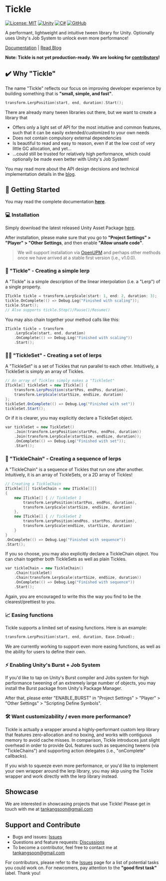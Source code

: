 # Tickle

[![License: MIT](https://img.shields.io/badge/License-MIT-yellow.svg)](https://github.com/ks-tan/Tickle/blob/main/LICENSE)
[![Unity](https://img.shields.io/badge/Unity-%23000000.svg?logo=unity&logoColor=white)](#) 
[![C#](https://custom-icon-badges.demolab.com/badge/C%23-%23239120.svg?logo=cshrp&logoColor=white)](#)
[![GitHub](https://img.shields.io/badge/GitHub-%23121011.svg?logo=github&logoColor=white)](#)


A performant, lightweight and intuitive tween library for Unity. Optionally uses Unity's Job System to unlock even more performance!

[Documentation](https://kstan.gitlab.io/tickle) | [Read Blog](https://kstan.gitlab.io/blog/designing-tickle)

**Note: Tickle is not yet production-ready. We are looking for [contributors](##Support-and-Contribute)!**

## ✔️ Why "Tickle"

The name "Tickle" reflects our focus on improving developer experience by building something that is **"small, simple, and fast"**.

```C++
transform.LerpPosition(start, end, duration).Start();
```

There are already many tween libraries out there, but we want to create a library that

- Offers only a light set of API for the most intuitive and common features, such that it can be easily extended/customized to your own needs
- Does not contain compulsory external dependencies
- Is beautiful to read and easy to reason, even if at the low cost of very little GC allocation, and yet...
- ...could still be trusted for relatively high performance, which could optionally be made even better with Unity's Job System!

You may read more about the API design decisions and technical implementation details in the [blog](https://kstan.gitlab.io/blog/designing-tickle).


## 📖 Getting Started

You may read the complete documentation **[here](https://kstan.gitlab.io/tickle)**.

### 💻 Installation

Simply download the latest released Unity Asset Package [here](https://github.com/ks-tan/Tickle/releases/).

After installation, please make sure that you go to **"Project Settings" > "Player" > "Other Settings**, and then enable **"Allow unsafe code"**.

> We will support installation via [OpenUPM](https://openupm.com/) and perhaps other methods once we have arrived at a stable first version (i.e., v1.0.0).

### 🕺 "Tickle" - Creating a simple lerp

A "Tickle" is a simple description of the linear interpolation (i.e. a "Lerp") of a single property.

```c++
ITickle tickle = transform.LerpScale(start: 1, end: 2, duration: 3);
tickle.OnComplete(() => Debug.Log("Finished with scaling"));
tickle.Start();
// Also supports tickle.Stop()/Pause()/Resume()
```

You may also chain together your method calls like this:

```C++
ITickle tickle = transform
    .LerpScale(start, end, duration)
    .OnComplete(() => Debug.Log("Finished with scaling"))
    .Start();
```

### 🕺💃 "TickleSet" - Creating a set of lerps

A "TickleSet" is a set of Tickles that run parallel to each other. Intuitively, a TickleSet is simply an array of Tickles.

```c#
// An array of Tickles simply makes a "TickleSet"
ITickle[] tickleSet = new ITickle[] {
    transform.LerpPosition(startPos, endPos, duration),
    transform.LerpScale(startSize, endSize, duration)
};
tickleSet.OnComplete(() => Debug.Log("Finished with set"))
tickleSet.Start();
```

Or if it is clearer, you may explicitly declare a TickleSet object.

```C++
var tickleSet = new TickleSet()
    .Join(transform.LerpPosition(startPos, endPos, duration))
    .Join(transform.LerpScale(startSize, endSize, duration));
    .OnComplete(() => Debug.Log("Finished with set"));
    .Start();
```

### 🔗 "TickleChain" - Creating a sequence of lerps

A "TickleChain" is a sequence of Tickles that run one after another. Intuitively, it is an array of TickleSets, or a 2D array of Tickles!

```c++
// Creating a TickleChain
ITickle[][] tickleChain = new ITickle[][]
{
    new ITickle[] { // TickleSet 1
        transform.LerpPosition(startPos, endPos, duration),
        transform.LerpScale(startSize, endSize, duration)
    },
    new ITickle[] { // TickleSet 2
        transform.LerpPosition(endPos, startPos, duration),
        transform.LerpScale(endSize, startSize, duration)
    }
}
.OnComplete(() => Debug.Log("Finished with sequence"))
.Start();
```

If you so choose, you may also explicitly declare a TickleChain object. You can chain together both TickleSets as well as plain Tickles.

```c++
var tickleChain = new TickleChain()
    .Chain(tickleSet)
    .Chain(transform.LerpScale(startSize, endSize, duration))
    .OnComplete(() => Debug.Log("Finished with sequence"))
    .Start();
```

Again, you are encouraged to write this the way you find to be the clearest/prettiest to you.

### 📈 Easing functions

Tickle supports a limited set of easing functions. Here is an example:

```c++
transform.LerpPosition(start, end, duration, Ease.InQuad);
```

We are currently working to support even more easing functions, as well as the ability for users to define their own. 

### ⚡ Enabling Unity's Burst + Job System

If you'd like to tap on Unity's Burst compiler and Jobs system for high performance tweening of an extremely large number of objects, you may install the Burst package from Unity's Package Manager.

After that, please enter "ENABLE_BURST" in "Project Settings" > "Player" > "Other Settings" > "Scripting Define Symbols".

### 🛠️ Want customizability / even more performance?

Tickle is actually a wrapper around a highly-performant custom lerp library that features zero-allocation and no boxing, and works with contiguous memory to avoid cache misses. In comparison, Tickle introduces just slight overhead in order to provide QoL features such as sequencing tweens (via "TickleChains") and supporting action delegates (i.e., "onComplete" callbacks).

If you wish to squeeze even more performance, or you'd like to implement your own wrapper around the lerp library, you may skip using the Tickle wrapper and work directly with the lerp library instead.

## Showcase

We are interested in showcasing projects that use Tickle! Please get in touch with me at tankangsoon@gmail.com

## Support and Contribute

- Bugs and issues: [Issues](https://github.com/ks-tan/Tickle/issues)
- Questions and feature requests: [Discussions](https://github.com/ks-tan/Tickle/discussions)
- To become a contributor, feel free to contact me at tankangsoon@gmail.com

For contributors, please refer to the [Issues](https://github.com/ks-tan/Tickle/issues) page for a list of potential tasks you could work on. For newcomers, pay attention to the **"good first task"** label. Thank you!